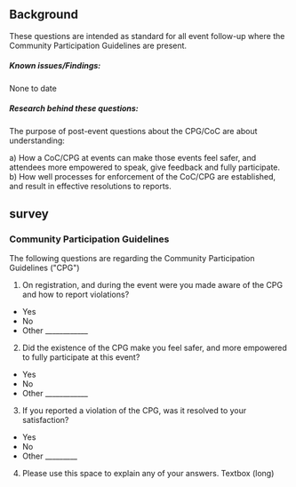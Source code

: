 ## Background

These questions are intended as standard for all event follow-up where the Community Participation Guidelines are present.

##### Known issues/Findings:
None to date

##### Research behind these questions:
The purpose of post-event questions about the CPG/CoC are about understanding:

a) How a CoC/CPG at events can make those events feel safer, and attendees more empowered to speak, give feedback and fully participate.
b) How well processes for enforcement of the CoC/CPG are established, and result in effective resolutions to reports.

## survey

### Community Participation Guidelines
The following questions are regarding the Community Participation Guidelines ("CPG")

1. On registration, and during the event were you made aware of the CPG and how to report violations?
  * Yes
  * No
  * Other ____________
2. Did the existence of the CPG make you feel safer, and more empowered to fully participate at this event?  
  * Yes
  * No
  * Other ____________
3. If you reported a violation of the CPG, was it resolved to your satisfaction? 
  * Yes
  * No
  * Other _________
4. Please use this space to explain any of your answers.
Textbox (long)
